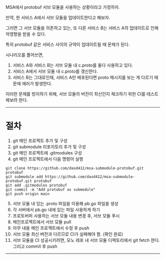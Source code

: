 MSA에서 protobuf 서브 모듈을 사용하는 상황이라고 가정하자.

만약, 한 서비스 A에서 서브 모듈을 업데이트한다고 해보자.

그러면 그 서브 모듈을 의존하고 있는, 또 다른 서비스 B는
 서비스 A의 업데이트로 인해 악영향을 받을 수 있다. 

특히 protobuf 같은 서비스 사이의 규약이 업데이트될 때 문제가 된다.

시나리오를 풀어쓰면,

1. 서비스 A와 서비스 B는 서브 모듈 내 c.proto를 둘다 사용하고 있다.
2. 서비스 A에서 서브 모듈 내 c.proto를 갱신한다.
3. 서비스 B는 그대로인채, 서비스 A만 배포된다면 proto 메시지를 보는 게 다르기 때문에 에러가 발생한다.

이러한 문제를 방지하기 위해, 서브 모듈의 버전이 최신인지 체크하기 위한 CI를 테스트해보려 한다.

***

# 절차
1. git 메인 프로젝트 추가 및 구성
2. git submodule 리포지토리 추가 및 구성
3. git 메인 프로젝트에 .gitmodules 구성
4. git 메인 프로젝트에서 다음 명령어 실행
```
git clone https://github.com/dasd412/msa-submodule-protobuf.git protobuf
git submodule add https://github.com/dasd412/msa-submodule-protobuf.git protobuf
git add .gitmodules protobuf
git commit -m "Add protobuf as submodule"
git push origin main
```
5. 서브 모듈 내 있는 .proto 파일을 이용해 pb.go 파일을 생성
6. 각 서버에서 pb.go 내에 있는 파일 사용하게 하기
7. 프로토버퍼 사용하는 서브 모듈 내용 변경 후, 서브 모듈 푸시
8. 메인프로젝트에서 서브 모듈 pull
9. 아무 내용 메인 프로젝트에서 수정 후 push
10. 서브 모듈 최신 버전과 다르므로 CI가 실패해야 함. (확인 완료)
11. 서브 모듈을 CI 성공시키려면, 모노 레포 내 서브 모듈 디렉토리에서 git fetch 한다. 그리고 commit 후 push

***
